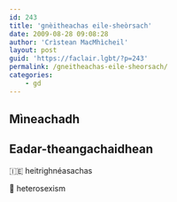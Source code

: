 ```yaml
---
id: 243
title: 'gnèitheachas eile-sheòrsach'
date: 2009-08-28 09:08:28
author: 'Crìstean MacMhìcheil'
layout: post
guid: 'https://faclair.lgbt/?p=243'
permalink: /gneitheachas-eile-sheorsach/
categories:
    - gd
---
```


## Mìneachadh

## Eadar-theangachaidhean

&#x1f1ee;&#x1f1ea; heitrighnéasachas

&#x1f3f4;&#xe0067;&#xe0062;&#xe0065;&#xe006e;&#xe0067;&#xe007f; heterosexism
